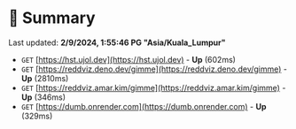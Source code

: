 # 📖 Summary
Last updated: **2/9/2024, 1:55:46 PG "Asia/Kuala_Lumpur"**

- `GET` [https://hst.ujol.dev](https://hst.ujol.dev) - **Up** (602ms)
- `GET` [https://reddviz.deno.dev/gimme](https://reddviz.deno.dev/gimme) - **Up** (2810ms)
- `GET` [https://reddviz.amar.kim/gimme](https://reddviz.amar.kim/gimme) - **Up** (346ms)
- `GET` [https://dumb.onrender.com](https://dumb.onrender.com) - **Up** (329ms)

